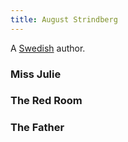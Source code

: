 ```yaml
---
title: August Strindberg
---
```


A [Swedish](../index.html) author.

### Miss Julie

### The Red Room

### The Father
